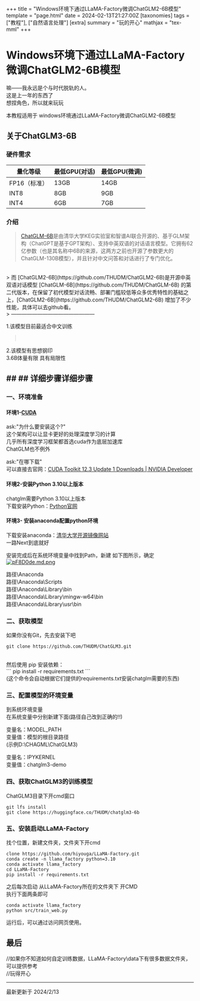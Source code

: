 +++
title = "Windows环境下通过LLaMA-Factory微调ChatGLM2-6B模型"
template = "page.html"
date = 2024-02-13T21:27:00Z
[taxonomies]
tags = ["教程"], ["自然语言处理"]
[extra]
summary = "玩的开心"
mathjax = "tex-mml"
+++

# Windows环境下通过LLaMA-Factory微调ChatGLM2-6B模型

嘛——我永远是个与时代脱轨的人。
<br>
这是上一年的东西了
<br>
想捏角色，所以就来玩玩

本教程适用于  windows环境通过LLaMA-Factory微调ChatGLM2-6B模型

## 关于ChatGLM3-6B

### **硬件需求**

| 量化等级     | 最低GPU(对话) | 最低GPU(微调) |
| -------------- | --------------- | --------------- |
| FP16（标准） | 13GB          | 14GB          |
| INT8         | 8GB           | 9GB           |
| INT4         | 6GB           | 7GB           |

### **介绍**

> [ChatGLM-6B](https://github.com/THUDM/ChatGLM-6B)是由清华大学KEG实验室和智谱AI联合开源的、基于GLM架构（ChatGPT是基于GPT架构）、支持中英双语的对话语言模型。它拥有62亿参数（也是其名称中6B的来源，这两方之前也开源了参数更大的ChatGLM-130B模型），并且针对中文问答和对话进行了专门优化。
<br>
> 而 [ChatGLM2-6B](https://github.com/THUDM/ChatGLM2-6B)是开源中英双语对话模型 [ChatGLM-6B](https://github.com/THUDM/ChatGLM-6B) 的第二代版本，在保留了初代模型对话流畅、部署门槛较低等众多优秀特性的基础之上，[ChatGLM2-6B](https://github.com/THUDM/ChatGLM2-6B) 增加了不少性能，具体可以去github看。
<br>
> ————————————————
<br>

1.该模型目前最适合中文训练
> <br>
2.该模型有思想钢印
<br>
3.6B体量有限 具有局限性

## ## ## 详细步骤详细步骤

### 一、环境准备

#### 环境1-[CUDA](https://so.csdn.net/so/search?q=CUDA&spm=1001.2101.3001.7020)

ask:"为什么要安装这个?"
<br>
这个架构可以让显卡更好的处理深度学习的计算
<br>
几乎所有深度学习框架都首选cuda作为底层加速库
<br>
ChatGLM也不例外

ask:"在哪下载"
<br>
可以直接去官网：[CUDA Toolkit 12.3 Update 1 Downloads | NVIDIA Developer](https://developer.nvidia.com/cuda-downloads "CUDA Toolkit 12.3 Update 1 Downloads | NVIDIA Developer")

#### 环境2-安装Python 3.10以上版本

chatglm需要Python 3.10以上版本
<br>
下载安装Python：[Python官网](https://www.python.org/downloads/)

#### 环境3- 安装anaconda配置python环境

下载安装anaconda：[清华大学开源镜像网站](https://mirrors.tuna.tsinghua.edu.cn/anaconda/archive/ "Index of /anaconda/archive/ | 清华大学开源软件镜像站 | Tsinghua Open Source Mirror")
<br>
一路Next到底就好

安装完成后在系统环境变量中找到Path，新建 如下图所示，确定
<br>
[![pF8D0de.md.png](https://s11.ax1x.com/2024/02/13/pF8D0de.md.png)](https://imgse.com/i/pF8D0de)

路径\Anaconda
<br>
路径\Anaconda\Scripts
<br>
路径\Anaconda\Library\bin
<br>
路径\Anaconda\Library\mingw-w64\bin
<br>
路径\Anaconda\Library\usr\bin
<br>

### 二、获取模型

如果你没有Git，先去安装下吧
<br>
```
git clone https://github.com/THUDM/ChatGLM3.git
```
<br>
然后使用 pip 安装依赖：
<br>
```
pip install -r requirements.txt
```
<br>
(这个命令会自动根据它们提供的requirements.txt安装chatglm需要的东西)

### 三、配置模型的环境变量

到系统环境变量
<br>
在系统变量中分别新建下面(路径自己改到正确的!!)

变量名：MODEL_PATH
<br>
变量值：模型的根目录路径
<br>
(示例D:\CHAGML\ChatGLM3)

变量名：IPYKERNEL
<br>
变量值：chatglm3-demo

### 四、获取ChatGLM3的训练模型

ChatGLM3目录下开cmd窗口

```
git lfs install
git clone https://huggingface.co/THUDM/chatglm3-6b
```


### 五、安装启动LLaMA-Factory

找个位置，新建文件夹，文件夹下开cmd

```
clone https://github.com/hiyouga/LLaMA-Factory.git
conda create -n llama_factory python=3.10
conda activate llama_factory
cd LLaMA-Factory
pip install -r requirements.txt
```

之后每次启动 从LLaMA-Factory所在的文件夹下 开CMD
<br>
执行下面两条即可

```
conda activate llama_factory
python src/train_web.py
```

运行后，可以通过访问网页使用。

## 最后

//如果你不知道如何自定训练数据，LLaMA-Factory\data下有很多数据文件夹，可以提供参考
<br>
//玩得开心

-------------------------------

最新更新于 2024/2/13

